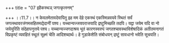 +++
title = "07 इहैकस्थञ् जगत्कृत्स्नम्"

+++
।।11.7।। न केवलमेतावदेवापितु इह मम देहे एकस्थं एकस्मिन्नवयवे स्थितं सर्वं
जगत्स्थावरजंगमसहितमद्येदानीं पश्य। यच्चान्यज्जयपराजयादि द्रष्टुमिच्छति
तदपि। यद्वा जयेम यदि वा नो जयेयुरिति संदेहापनुत्तये पश्य।
यच्चान्यज्जगदाश्रय भूतं कारणस्वरुपं जगतश्चावस्थाविशेषादिकं अतीतमनागतं
विप्रकृष्टं व्यवहितं स्थूलं सूक्ष्मं चेति आदिशब्दार्थः। हे गुडाकेशेति
संबोधयन् द्रष्टुं सावधानो भवेति सूचयति।
